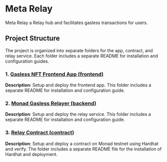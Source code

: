 
# Meta Relay

Meta Relay a Relay hub and facilitates gasless transactions for users.

## Project Structure

The project is organized into separate folders for the app, contract, and relay service. Each folder includes a separate README for installation and configuration guides.

### 1. [Gasless NFT Frontend App (**frontend**)](https://github.com/MetaRelayer/master/tree/main/frontend)
**Description**: Setup and deploy the frontend app. This folder includes a separate README for installation and configuration guide.

### 2. [Monad Gasless Relayer (**backend**)](https://github.com/MetaRelayer/master/tree/main/backend)
**Description**: Setup and deploy the relay service. This folder includes a separate README for installation and configuration guide.

### 3. [Relay Contract (**contract**)](https://github.com/MetaRelayer/master/tree/main/contract)
**Description**: Setup and deploy a contract on Monad testnet using Hardhat and verify. The folder includes a separate README file for the installation of Hardhat and deployment.

